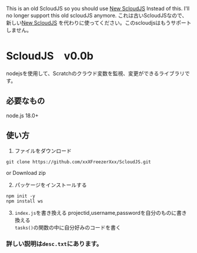 This is an old ScloudJS so you should use [New ScloudJS](https://github.com/xxXFreezerXxx/newscloudjs) Instead of this. I'll no longer support this old scloudJS anymore. これは古いScloudJSなので、新しい[New ScloudJS](https://github.com/xxXFreezerXxx/newscloudjs) を代わりに使ってください。このscloudjsはもうサポートしません。  

# ScloudJS　v0.0b
nodejsを使用して、Scratchのクラウド変数を監視、変更ができるライブラリです。

## 必要なもの
node.js 18.0+
## 使い方
1. ファイルをダウンロード
```
git clone https://github.com/xxXFreezerXxx/ScloudJS.git
```
or Download zip

2. パッケージをインストールする
```
npm init -y
npm install ws
```
3. `index.js`を書き換える
projectid,username,passwordを自分のものに書き換える<br>
`tasks()`の関数の中に自分好みのコードを書く

### 詳しい説明は`desc.txt`にあります。
